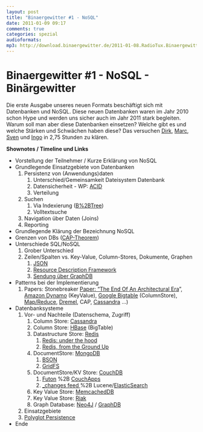 ```yaml
---
layout: post
title: "Binaergewitter #1 - NoSQL"
date: 2011-01-09 09:17
comments: true
categories: spezial
audioformats:
mp3: http://download.binaergewitter.de/2011-01-08.RadioTux.Binaergewitter.NoSQL.mp3
---
```

# Binaergewitter #1 - NoSQL - Binärgewitter

Die erste Ausgabe unseres neuen Formats beschäftigt sich mit Datenbanken und NoSQL. Diese neuen Datenbanken waren im Jahr 2010 schon Hype und werden uns sicher auch im Jahr 2011 stark begleiten. Warum soll man aber diese Datenbanken einsetzen? Welche gibt es und welche Stärken und Schwächen haben diese? Das versuchen [Dirk][1], [Marc][2], [Sven][3] und [Ingo][4] in 2,75 Stunden zu klären.

**Shownotes / Timeline und Links**

*   Vorstellung der Teilnehmer / Kurze Erklärung von NoSQL 
*   Grundlegende Einsatzgebiete von Datenbanken 
    1.  Persistenz von (Anwendungs)daten 
        1.  Unterschied/Gemeinsamkeit Dateisystem  Datenbank
        2.  Datensicherheit - WP: [ACID][5]
        3.  Verteilung
    2.  Suchen 
        1.  Via Indexierung ([B%2BTree][6])
        2.  Volltextsuche
    3.  Navigation über Daten (Joins)
    4.  Reporting
*   Grundlegende Klärung der Bezeichnung NoSQL
*   Grenzen von DBs ([CAP-Theorem][7])
*   Unterschiede SQL/NoSQL 
    1.  Grober Unterschied
    2.  Zeilen/Spalten vs. Key-Value, Column-Stores, Dokumente, Graphen 
        1.  [JSON][8]
        2.  [Resource Description Framework][9]
        3.  [Sendung über GraphDB][10]
*   Patterns bei der Implementierung 
    1.  Papers: Stonebreaker [Paper: “The End Of An Architectural Era][11]”, [Amazon Dynamo][12] (KeyValue), [Google Bigtable][13] (ColumnStore), [Map/Reduce][14], [Dremel][15], CAP, [Cassandra][16] …)
*   Datenbanksysteme 
    1.  Vor- und Nachteile (Datenschema, Zugriff) 
        1.  Column Store: [Cassandra][17]
        2.  Column Store: [HBase][18] (BigTable)
        3.  Datastructure Store: [Redis][19] 
            1.  [Redis: under the hood][20]
            2.  [Redis, from the Ground Up][21]
        4.  DocumentStore: [MongoDB][22] 
            1.  [BSON][23]
            2.  [GridFS][24]
        5.  DocumentStore/KV Store: [CouchDB ][25] 
            1.  [Futon][26] %2B [CouchApps][27]
            2.  [_changes feed ][28]%2B Lucene/[ElasticSearch][29]
        6.  Key Value Store: [MemcachedDB][30]
        7.  Key Value Store: [Riak][31] 
        8.  Graph Database: [Neo4J][32] / [GraphDB][33]
    2.  Einsatzgebiete 
    3.  [Polyglot Persistence][34]
*   Ende

 [1]: http://twitter.com/ddeimeke
 [2]: http://twitter.com/rb2k
 [3]: http://twitter.com/pfleidi
 [4]: http://twitter.com/radiotux
 [5]: http://en.wikipedia.org/wiki/ACID
 [6]: http://de.wikipedia.org/wiki/B%2B-Baum
 [7]: http://de.wikipedia.org/wiki/CAP-Theorem
 [8]: http://de.wikipedia.org/wiki/JSON
 [9]: http://de.wikipedia.org/wiki/Resource_Description_Framework
 [10]: http://blog.radiotux.de/2010/12/13/sendung-graphdb/
 [11]: http://highscalability.com/blog/2009/4/16/paper-the-end-of-an-architectural-era-its-time-for-a-complet.html
 [12]: http://s3.amazonaws.com/AllThingsDistributed/sosp/amazon-dynamo-sosp2007.pdf
 [13]: http://static.googleusercontent.com/external_content/untrusted_dlcp/labs.google.com/en//papers/bigtable-osdi06.pdf
 [14]: http://de.wikipedia.org/wiki/MapReduce
 [15]: http://www.google.com/research/pubs/pub36632.html
 [16]: http://www.cs.cornell.edu/projects/ladis2009/papers/lakshman-ladis2009.pdf
 [17]: http://cassandra.apache.org/
 [18]: http://hbase.apache.org/
 [19]: http://redis.io/
 [20]: http://www.pauladamsmith.com/articles/redis_under_the_hood.html
 [21]: http://blog.mjrusso.com/2010/10/17/redis-from-the-ground-up.html
 [22]: http://www.mongodb.org/
 [23]: http://bsonspec.org/
 [24]: http://www.mongodb.org/display/DOCS/GridFS%2BSpecification
 [25]: http://couchdb.apache.org/
 [26]: http://couchdb.apache.org/screenshots.html
 [27]: http://couchapp.org/page/index
 [28]: http://guide.couchdb.org/draft/notifications.html
 [29]: http://www.elasticsearch.com/
 [30]: http://memcachedb.org/
 [31]: http://basho.com/Riak.html
 [32]: http://neo4j.org
 [33]: http://www.sones.com/
 [34]: http://codemonkeyism.com/nosql-polyglott-persistence/